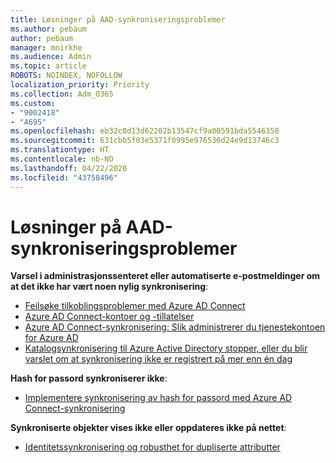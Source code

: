 ```yaml
---
title: Løsninger på AAD-synkroniseringsproblemer
ms.author: pebaum
author: pebaum
manager: mnirkhe
ms.audience: Admin
ms.topic: article
ROBOTS: NOINDEX, NOFOLLOW
localization_priority: Priority
ms.collection: Adm_O365
ms.custom:
- "9002418"
- "4695"
ms.openlocfilehash: eb32c0d13d62202b13547cf9a00591bda5546358
ms.sourcegitcommit: 631cbb5f03e5371f0995e976536d24e9d13746c3
ms.translationtype: HT
ms.contentlocale: nb-NO
ms.lasthandoff: 04/22/2020
ms.locfileid: "43758496"
---
```

# <a name="solutions-for-aad-synchronization-problems"></a>Løsninger på AAD-synkroniseringsproblemer

**Varsel i administrasjonssenteret eller automatiserte e-postmeldinger om at det ikke har vært noen nylig synkronisering**:

- [Feilsøke tilkoblingsproblemer med Azure AD Connect](https://docs.microsoft.com/azure/active-directory/hybrid/tshoot-connect-connectivity)
- [Azure AD Connect-kontoer og -tillatelser](https://go.microsoft.com/fwlink/p/?LinkId=820598)
- [Azure AD Connect-synkronisering: Slik administrerer du tjenestekontoen for Azure AD](https://docs.microsoft.com/azure/active-directory/hybrid/how-to-connect-azureadaccount)
- [Katalogsynkronisering til Azure Active Directory stopper, eller du blir varslet om at synkronisering ikke er registrert på mer enn én dag](https://support.microsoft.com/help/2882421/directory-synchronization-to-azure-active-directory-stops-or-you-re-warned-that-sync-hasn-t-registered-in-more-than-a-day)
 
**Hash for passord synkroniserer ikke**:

- [Implementere synkronisering av hash for passord med Azure AD Connect-synkronisering](https://docs.microsoft.com/azure/active-directory/hybrid/how-to-connect-password-hash-synchronization)

**Synkroniserte objekter vises ikke eller oppdateres ikke på nettet**:

- [Identitetssynkronisering og robusthet for dupliserte attributter](https://docs.microsoft.com/azure/active-directory/hybrid/how-to-connect-syncservice-duplicate-attribute-resiliency)
